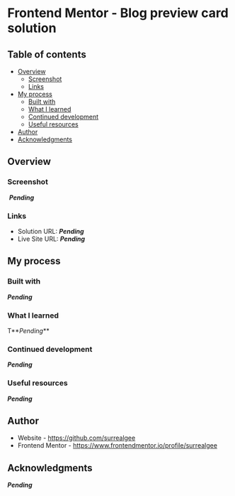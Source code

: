 # Frontend Mentor - Blog preview card solution

## Table of contents

- [Overview](#overview)
  - [Screenshot](#screenshot)
  - [Links](#links)
- [My process](#my-process)
  - [Built with](#built-with)
  - [What I learned](#what-i-learned)
  - [Continued development](#continued-development)
  - [Useful resources](#useful-resources)
- [Author](#author)
- [Acknowledgments](#acknowledgments)

## Overview

### Screenshot

![]() **_Pending_**

### Links

- Solution URL: **_Pending_**
- Live Site URL: **_Pending_**

## My process

### Built with

**_Pending_**

### What I learned

T**_Pending_**

### Continued development

**_Pending_**

### Useful resources

**_Pending_**

## Author

- Website - https://github.com/surrealgee
- Frontend Mentor - https://www.frontendmentor.io/profile/surrealgee

## Acknowledgments

**_Pending_**
